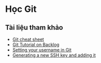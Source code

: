 # Học Git

## Tài liệu tham khảo
- [Git cheat sheet](https://github.github.com/training-kit/downloads/github-git-cheat-sheet.pdf)
- [Git Tutorial on Backlog](https://backlog.com/git-tutorial/vn/)
- [Setting your username in Git](https://help.github.com/en/github/using-git/setting-your-username-in-git)
- [Generating a new SSH key and adding it](https://help.github.com/en/github/authenticating-to-github/generating-a-new-ssh-key-and-adding-it-to-the-ssh-agent)
